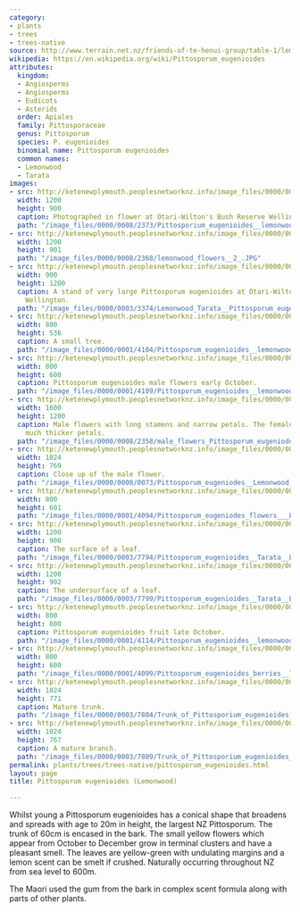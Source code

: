 ```yaml
---
category:
- plants
- trees
- trees-native
source: http://www.terrain.net.nz/friends-of-te-henui-group/table-1/lemonwood.html
wikipedia: https://en.wikipedia.org/wiki/Pittosporum_eugenioides
attributes:
  kingdom:
  - Angiosperms
  - Angiosperms
  - Eudicots
  - Asterids
  order: Apiales
  family: Pittosporaceae
  genus: Pittosporum
  species: P. eugenioides
  binomial name: Pittosporum eugenioides
  common names:
  - Lemonwood
  - Tarata
images:
- src: http://ketenewplymouth.peoplesnetworknz.info/image_files/0000/0008/2373/Pittosporium_eugenioides__lemonwood__tarata-002.JPG
  width: 1200
  height: 900
  caption: Photographed in flower at Otari-Wilton's Bush Reserve Wellington. October.
  path: "/image_files/0000/0008/2373/Pittosporium_eugenioides__lemonwood__tarata-002.JPG"
- src: http://ketenewplymouth.peoplesnetworknz.info/image_files/0000/0008/2368/lemonwood_flowers__2_.JPG
  width: 1200
  height: 901
  path: "/image_files/0000/0008/2368/lemonwood_flowers__2_.JPG"
- src: http://ketenewplymouth.peoplesnetworknz.info/image_files/0000/0003/3374/Lemonwood_Tarata__Pittosporum_eugeniodes-001.JPG
  width: 900
  height: 1200
  caption: A stand of very large Pittosporum eugenioides at Otari-Wilton's Bush Reserve
    Wellington.
  path: "/image_files/0000/0003/3374/Lemonwood_Tarata__Pittosporum_eugeniodes-001.JPG"
- src: http://ketenewplymouth.peoplesnetworknz.info/image_files/0000/0001/4104/Pittosporum_eugenioides__lemonwood-a-1.JPG
  width: 800
  height: 536
  caption: A small tree.
  path: "/image_files/0000/0001/4104/Pittosporum_eugenioides__lemonwood-a-1.JPG"
- src: http://ketenewplymouth.peoplesnetworknz.info/image_files/0000/0001/4109/Pittosporum_eugenioides__lemonwood-a.JPG
  width: 800
  height: 600
  caption: Pittosporum eugenioides male flowers early October.
  path: "/image_files/0000/0001/4109/Pittosporum_eugenioides__lemonwood-a.JPG"
- src: http://ketenewplymouth.peoplesnetworknz.info/image_files/0000/0008/2358/male_flowers_Pittosporum_eugeniodes__lemonwood-.JPG
  width: 1600
  height: 1200
  caption: Male flowers with long stamens and narrow petals. The female flowers have
    much thicker petals.
  path: "/image_files/0000/0008/2358/male_flowers_Pittosporum_eugeniodes__lemonwood-.JPG"
- src: http://ketenewplymouth.peoplesnetworknz.info/image_files/0000/0008/0073/Pittosporum_eugeniodes__Lemonwood_-001.JPG
  width: 1024
  height: 769
  caption: Close up of the male flower.
  path: "/image_files/0000/0008/0073/Pittosporum_eugeniodes__Lemonwood_-001.JPG"
- src: http://ketenewplymouth.peoplesnetworknz.info/image_files/0000/0001/4094/Pittosporum_eugeniodes_flowers___Lemonwood_flowers-1.JPG
  width: 800
  height: 601
  path: "/image_files/0000/0001/4094/Pittosporum_eugeniodes_flowers___Lemonwood_flowers-1.JPG"
- src: http://ketenewplymouth.peoplesnetworknz.info/image_files/0000/0003/7794/Pittosporum_eugenioides__Tarata__Lemonwood__2_.JPG
  width: 1200
  height: 900
  caption: The surface of a leaf.
  path: "/image_files/0000/0003/7794/Pittosporum_eugenioides__Tarata__Lemonwood__2_.JPG"
- src: http://ketenewplymouth.peoplesnetworknz.info/image_files/0000/0003/7799/Pittosporum_eugenioides__Tarata__Lemonwood.-001.JPG
  width: 1200
  height: 902
  caption: The undersurface of a leaf.
  path: "/image_files/0000/0003/7799/Pittosporum_eugenioides__Tarata__Lemonwood.-001.JPG"
- src: http://ketenewplymouth.peoplesnetworknz.info/image_files/0000/0001/4114/Pittosporum_eugenioides__lemonwood.JPG
  width: 800
  height: 600
  caption: Pittosporum eugenioides fruit late October.
  path: "/image_files/0000/0001/4114/Pittosporum_eugenioides__lemonwood.JPG"
- src: http://ketenewplymouth.peoplesnetworknz.info/image_files/0000/0001/4099/Pittosporum_eugenioides_berries__lemonwood-3.JPG
  width: 800
  height: 600
  path: "/image_files/0000/0001/4099/Pittosporum_eugenioides_berries__lemonwood-3.JPG"
- src: http://ketenewplymouth.peoplesnetworknz.info/image_files/0000/0003/7804/Trunk_of_Pittosporium_eugenioides__Lemonwood.JPG
  width: 1024
  height: 771
  caption: Mature trunk.
  path: "/image_files/0000/0003/7804/Trunk_of_Pittosporium_eugenioides__Lemonwood.JPG"
- src: http://ketenewplymouth.peoplesnetworknz.info/image_files/0000/0003/7809/Trunk_of_Pittosporium_eugenioides__Lemonwood-001.JPG
  width: 1024
  height: 767
  caption: A mature branch.
  path: "/image_files/0000/0003/7809/Trunk_of_Pittosporium_eugenioides__Lemonwood-001.JPG"
permalink: plants/trees/trees-native/pittosporum_eugenioides.html
layout: page
title: Pittosporum eugenioides (Lemonwood)

---
```

Whilst young a Pittosporum eugenioides has a conical shape that broadens and spreads with age to 20m in height, the largest NZ Pittosporum. The trunk of 60cm is encased in the bark. The small yellow flowers which appear from October to December grow in terminal clusters and have a pleasant smell. The leaves are yellow-green with undulating margins and a lemon scent can be smelt if crushed. Naturally occurring throughout NZ from sea level to 600m.

The Maori used the gum from the bark in complex scent formula along with parts of other plants.
